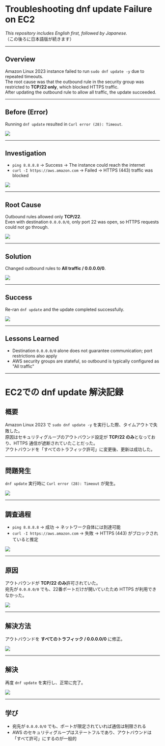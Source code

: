 # Troubleshooting dnf update Failure on EC2  

*This repository includes English first, followed by Japanese.*  
（この後ろに日本語版が続きます）  

---

## Overview  

Amazon Linux 2023 instance failed to run `sudo dnf update -y` due to repeated timeouts.  
The root cause was that the outbound rule in the security group was restricted to **TCP/22 only**, which blocked HTTPS traffic.  
After updating the outbound rule to allow all traffic, the update succeeded.  

---

## Before (Error)  

Running `dnf update` resulted in `Curl error (28): Timeout`.  

![](images/dnf-timeout.png)  

---

## Investigation  

* `ping 8.8.8.8` → Success → The instance could reach the internet  
* `curl -I https://aws.amazon.com` → Failed → HTTPS (443) traffic was blocked  

![](images/ping-curl.png)  

---

## Root Cause  

Outbound rules allowed only **TCP/22**.  
Even with destination `0.0.0.0/0`, only port 22 was open, so HTTPS requests could not go through.  

![](images/sg-outbound-22.png)  

---

## Solution  

Changed outbound rules to **All traffic / 0.0.0.0/0**.  

![](images/sg-outbound-all.png)  

---

## Success  

Re-ran `dnf update` and the update completed successfully.  

![](images/dnf-success.png)  

---

## Lessons Learned  

* Destination `0.0.0.0/0` alone does not guarantee communication; port restrictions also apply  
* AWS security groups are stateful, so outbound is typically configured as "All traffic"  


---

# EC2での dnf update 解決記録  

## 概要  

Amazon Linux 2023 で `sudo dnf update -y` を実行した際、タイムアウトで失敗した。  
原因はセキュリティグループのアウトバウンド設定が **TCP/22 のみ**となっており、HTTPS 通信が遮断されていたことだった。  
アウトバウンドを「すべてのトラフィック許可」に変更後、更新は成功した。  

---

## 問題発生  

`dnf update` 実行時に `Curl error (28): Timeout` が発生。  

![](images/dnf-timeout.png)  

---

## 調査過程  

* `ping 8.8.8.8` → 成功 → ネットワーク自体には到達可能  
* `curl -I https://aws.amazon.com` → 失敗 → HTTPS (443) がブロックされていると推定  

![](images/ping-curl.png)  

---

## 原因  

アウトバウンドが **TCP/22 のみ**許可されていた。  
宛先が `0.0.0.0/0` でも、22番ポートだけが開いていたため HTTPS が利用できなかった。  

![](images/sg-outbound-22.png)  

---

## 解決方法  

アウトバウンドを **すべてのトラフィック / 0.0.0.0/0** に修正。  

![](images/sg-outbound-all.png)  

---

## 解決  

再度 `dnf update` を実行し、正常に完了。  

![](images/dnf-success.png)  

---

## 学び  

* 宛先が `0.0.0.0/0` でも、ポートが限定されていれば通信は制限される  
* AWS のセキュリティグループはステートフルであり、アウトバウンドは「すべて許可」にするのが一般的  



